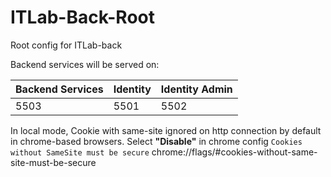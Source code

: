 # ITLab-Back-Root
Root config for ITLab-back

Backend services will be served on:

| Backend Services| Identity | Identity Admin |
| --- | --- | --- |
|      5503       |   5501    |      5502      |

In local mode, Cookie with same-site ignored on http connection by default in chrome-based browsers. Select **"Disable"** in chrome config `Cookies without SameSite must be secure` chrome://flags/#cookies-without-same-site-must-be-secure
